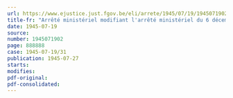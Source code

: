 ```yaml
---
url: https://www.ejustice.just.fgov.be/eli/arrete/1945/07/19/1945071902/justel
title-fr: "Arrêté ministériel modifiant l'arrêté ministériel du 6 décembre 1944, fixant les prix maxima des bières"
date: 1945-07-19
source:
number: 1945071902
page: 888888
case: 1945-07-19/31
publication: 1945-07-27
starts:
modifies:
pdf-original:
pdf-consolidated:
---
```


